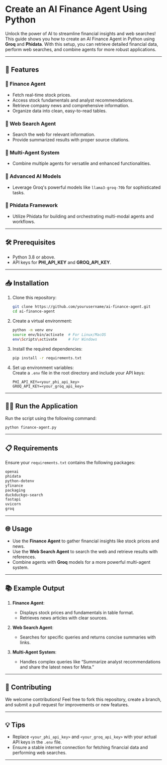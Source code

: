 # Create an AI Finance Agent Using Python  

Unlock the power of AI to streamline financial insights and web searches! This guide shows you how to create an AI Finance Agent in Python using **Groq** and **Phidata**. With this setup, you can retrieve detailed financial data, perform web searches, and combine agents for more robust applications.  

---

## 🚀 Features  

### 🌟 Finance Agent  
- Fetch real-time stock prices.  
- Access stock fundamentals and analyst recommendations.  
- Retrieve company news and comprehensive information.  
- Organize data into clean, easy-to-read tables.  

### 🌟 Web Search Agent  
- Search the web for relevant information.  
- Provide summarized results with proper source citations.  

### 🌟 Multi-Agent System  
- Combine multiple agents for versatile and enhanced functionalities.  

### 🌟 Advanced AI Models  
- Leverage Groq's powerful models like `llama3-groq-70b` for sophisticated tasks.  

### 🌟 Phidata Framework  
- Utilize Phidata for building and orchestrating multi-modal agents and workflows.  

---

## 🛠 Prerequisites  

- Python 3.8 or above.  
- API keys for **PHI_API_KEY** and **GROQ_API_KEY**.  

---

## 📥 Installation  

1. Clone this repository:  
   ```bash
   git clone https://github.com/yourusername/ai-finance-agent.git  
   cd ai-finance-agent  
   ```  

2. Create a virtual environment:  
   ```bash
   python -m venv env  
   source env/bin/activate  # For Linux/MacOS  
   env\Scripts\activate     # For Windows  
   ```  

3. Install the required dependencies:  
   ```bash
   pip install -r requirements.txt  
   ```  

4. Set up environment variables:  
   Create a `.env` file in the root directory and include your API keys:  
   ```env  
   PHI_API_KEY=<your_phi_api_key>  
   GROQ_API_KEY=<your_groq_api_key>  
   ```  

---

## 🏃‍♂️ Run the Application  

Run the script using the following command:  
```bash  
python finance-agent.py  
```  

---

## 📋 Requirements  

Ensure your `requirements.txt` contains the following packages:  
```txt  
openai  
phidata  
python-dotenv  
yfinance  
packaging  
duckduckgo-search  
fastapi  
uvicorn  
groq  
```  

---

## 🌐 Usage  

- Use the **Finance Agent** to gather financial insights like stock prices and news.  
- Use the **Web Search Agent** to search the web and retrieve results with references.  
- Combine agents with **Groq** models for a more powerful multi-agent system.  

---

## 📚 Example Output  

1. **Finance Agent**:  
   - Displays stock prices and fundamentals in table format.  
   - Retrieves news articles with clear sources.  

2. **Web Search Agent**:  
   - Searches for specific queries and returns concise summaries with links.  

3. **Multi-Agent System**:  
   - Handles complex queries like “Summarize analyst recommendations and share the latest news for Meta.”  

---

## 🌟 Contributing  

We welcome contributions! Feel free to fork this repository, create a branch, and submit a pull request for improvements or new features.  

---

## 💡 Tips  

- Replace `<your_phi_api_key>` and `<your_groq_api_key>` with your actual API keys in the `.env` file.  
- Ensure a stable internet connection for fetching financial data and performing web searches.  

---
